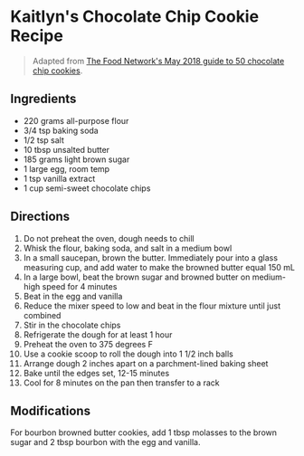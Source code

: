 # Kaitlyn's Chocolate Chip Cookie Recipe

> Adapted from [The Food Network's May 2018 guide to 50 chocolate chip cookies](https://www.foodnetwork.com/recipes/packages/baking-guide/cookies-and-bars/50-chocolate-chip-cookies).

## Ingredients 

* 220 grams all-purpose flour
* 3/4 tsp baking soda
* 1/2 tsp salt
* 10 tbsp unsalted butter
* 185 grams light brown sugar
* 1 large egg, room temp
* 1 tsp vanilla extract
* 1 cup semi-sweet chocolate chips


## Directions

1. Do not preheat the oven, dough needs to chill
1. Whisk the flour, baking soda, and salt in a medium bowl
1. In a small saucepan, brown the butter. Immediately pour into a glass measuring cup, and add water to make the browned butter equal 150 mL
1. In a large bowl, beat the brown sugar and browned butter on medium-high speed for 4 minutes
1. Beat in the egg and vanilla
1. Reduce the mixer speed to low and beat in the flour mixture until just combined
1. Stir in the chocolate chips
1. Refrigerate the dough for at least 1 hour
1. Preheat the oven to 375 degrees F
1. Use a cookie scoop to roll the dough into 1 1/2 inch balls
1. Arrange dough 2 inches apart on a parchment-lined baking sheet
1. Bake until the edges set, 12-15 minutes
1. Cool for 8 minutes on the pan then transfer to a rack

## Modifications
For bourbon browned butter cookies, add 1 tbsp molasses to the brown sugar and 2 tbsp bourbon with the egg and vanilla.
